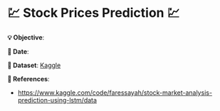 # 💹 Stock Prices Prediction 💹

**💡 Objective**:

**📅 Date**:

**🔢 Dataset**: 
[Kaggle](https://www.kaggle.com/datasets/hershyandrew/amzn-dpz-btc-ntfx-adjusted-may-2013may2019?resource=download)

**📜 References**:
- https://www.kaggle.com/code/faressayah/stock-market-analysis-prediction-using-lstm/data
